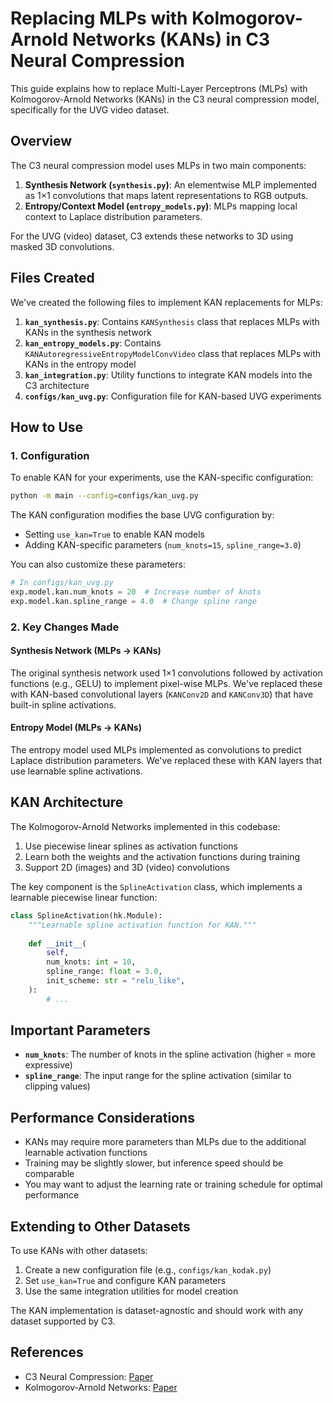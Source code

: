# Replacing MLPs with Kolmogorov-Arnold Networks (KANs) in C3 Neural Compression

This guide explains how to replace Multi-Layer Perceptrons (MLPs) with Kolmogorov-Arnold Networks (KANs) in the C3 neural compression model, specifically for the UVG video dataset.

## Overview

The C3 neural compression model uses MLPs in two main components:

1. **Synthesis Network (`synthesis.py`)**: An elementwise MLP implemented as 1×1 convolutions that maps latent representations to RGB outputs.
2. **Entropy/Context Model (`entropy_models.py`)**: MLPs mapping local context to Laplace distribution parameters.

For the UVG (video) dataset, C3 extends these networks to 3D using masked 3D convolutions.

## Files Created

We've created the following files to implement KAN replacements for MLPs:

1. **`kan_synthesis.py`**: Contains `KANSynthesis` class that replaces MLPs with KANs in the synthesis network
2. **`kan_entropy_models.py`**: Contains `KANAutoregressiveEntropyModelConvVideo` class that replaces MLPs with KANs in the entropy model
3. **`kan_integration.py`**: Utility functions to integrate KAN models into the C3 architecture
4. **`configs/kan_uvg.py`**: Configuration file for KAN-based UVG experiments

## How to Use

### 1. Configuration

To enable KAN for your experiments, use the KAN-specific configuration:

```bash
python -m main --config=configs/kan_uvg.py
```

The KAN configuration modifies the base UVG configuration by:
- Setting `use_kan=True` to enable KAN models
- Adding KAN-specific parameters (`num_knots=15`, `spline_range=3.0`)

You can also customize these parameters:

```python
# In configs/kan_uvg.py
exp.model.kan.num_knots = 20  # Increase number of knots
exp.model.kan.spline_range = 4.0  # Change spline range
```

### 2. Key Changes Made

#### Synthesis Network (MLPs → KANs)

The original synthesis network used 1×1 convolutions followed by activation functions (e.g., GELU) to implement pixel-wise MLPs. We've replaced these with KAN-based convolutional layers (`KANConv2D` and `KANConv3D`) that have built-in spline activations.

#### Entropy Model (MLPs → KANs)

The entropy model used MLPs implemented as convolutions to predict Laplace distribution parameters. We've replaced these with KAN layers that use learnable spline activations.

## KAN Architecture

The Kolmogorov-Arnold Networks implemented in this codebase:

1. Use piecewise linear splines as activation functions
2. Learn both the weights and the activation functions during training
3. Support 2D (images) and 3D (video) convolutions

The key component is the `SplineActivation` class, which implements a learnable piecewise linear function:

```python
class SplineActivation(hk.Module):
    """Learnable spline activation function for KAN."""
    
    def __init__(
        self,
        num_knots: int = 10,
        spline_range: float = 3.0,
        init_scheme: str = "relu_like",
    ):
        # ...
```

## Important Parameters

- **`num_knots`**: The number of knots in the spline activation (higher = more expressive)
- **`spline_range`**: The input range for the spline activation (similar to clipping values)

## Performance Considerations

- KANs may require more parameters than MLPs due to the additional learnable activation functions
- Training may be slightly slower, but inference speed should be comparable
- You may want to adjust the learning rate or training schedule for optimal performance

## Extending to Other Datasets

To use KANs with other datasets:

1. Create a new configuration file (e.g., `configs/kan_kodak.py`)
2. Set `use_kan=True` and configure KAN parameters
3. Use the same integration utilities for model creation

The KAN implementation is dataset-agnostic and should work with any dataset supported by C3.

## References

- C3 Neural Compression: [Paper](https://arxiv.org/abs/2312.02753)
- Kolmogorov-Arnold Networks: [Paper](https://arxiv.org/abs/2306.08932)
